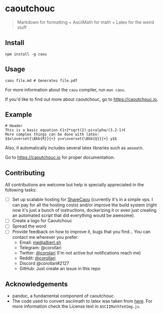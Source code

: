 # caoutchouc

> Markdown for formatting + AsciiMath for math + Latex for the weird stuff

## Install
```
npm install -g caou
```

## Usage
```
caou file.md # Generates file.pdf
```

For more information about the `caou` compiler, run `man caou`.

If you'd like to find out more about caoutchouc, go to <https://caoutchouc.io>.

## Example
```
# Header
This is a basic equation €1+2*sqrt(2)-pi+alpha/(3.2-1)€  
More complex things can be done with latex:
$$x\overset{\Bbb{R}}{+} y=x\overset{\Bbb{Q}}{+} y$$
```
Also, it automatically includes several latex libraries such as `amsmath`.

Go to <https://caoutchouc.io> for proper documentation.

## Contributing
All contributions are welcome but help is specially appreciated in the following tasks:
- [ ] Set up scalable hosting for [ShareCaou](https://github.com/corollari/sharecaou) (currently it's in a simple vps. I can pay for all the hosting costs) and/or improve the build system (right now it's just a bunch of instructions, dockerizing it or even just creating an automated script that did everything would be awesome).
- [ ] Create a logo for Caoutchouc
- [ ] Spread the word
- [ ] Provide feedback on how to improve it, bugs that you find... You can contact me wherever you prefer:
  - Email: <me@albert.sh>
  - Telegram: @corollari
  - Twitter: [@corolari](https://twitter.com/corolari) (I'm not active but notifications reach me)
  - Reddit: [@corollari](https://www.reddit.com/user/corollari)
  - Discord @corollari#2127
  - GitHub: Just create an issue in this repo

## Acknowledgements
- pandoc, a fundamental component of caoutchouc.
- The code used to convert asciimath to latex was taken from [here](https://github.com/asciimath/asciimathml/blob/master/asciimath-based/ASCIIMathTeXImg.js). For more information check the License text in `ASCIIMathTeXImg.js`.

